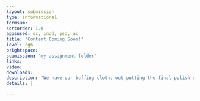 ```yaml
---
layout: submission
type: informational
formsum:
sortorder: 1.0
appsused: cc, indd, psd, ai
title: "Content Coming Soon!"
level: cg6
brightspace: 
submission: "my-assignment-folder"
links:
video: 
downloads: 
description: "We have our buffing cloths out putting the final polish on this course content. Stay tuned for some exciting, shiny new projects!"
details: |

---
```

